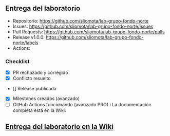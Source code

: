 ## Entrega del laboratorio

- Repositorio: https://github.com/sliomota/lab-grupo-fondo-norte
- Issues: https://github.com/sliomota/lab-grupo-fondo-norte/issues
- Pull Requests: https://github.com/sliomota/lab-grupo-fondo-norte/pulls
- Release v1.0.0: https://github.com/sliomota/lab-grupo-fondo-norte/labels
- Actions:

### Checklist

- [x] PR rechazado y corregido
- [x] Conflicto resuelto
- [] Release publicada
- [x] Milestones creados (avanzado)
- [ ] GitHub Actions funcionando (avanzado PRO)
      ℹ️ La documentación completa está en la Wiki:

## [Entrega del laboratorio en la Wiki](URL)
